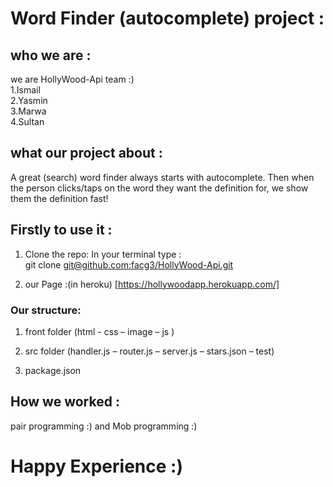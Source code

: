 #  Word Finder (autocomplete) project :  

## who we are :
we are HollyWood-Api  team :)  
1.Ismail  
2.Yasmin  
3.Marwa  
4.Sultan    

## what our project about :  
A great (search) word finder always starts with autocomplete. Then when the person clicks/taps on the word they want the definition for, we show them the definition fast!



## Firstly to use it :
1. Clone the repo:
In your terminal type :   
git clone [git@github.com:facg3/HollyWood-Api.git]()


2. our Page :(in heroku) [https://hollywoodapp.herokuapp.com/]


### Our structure:  

1. front  folder (html - css – image – js  )

2. src folder (handler.js – router.js – server.js – stars.json – test)

3. package.json


## How we worked :     
pair programming :) and  Mob programming  :)

# Happy Experience :)  

